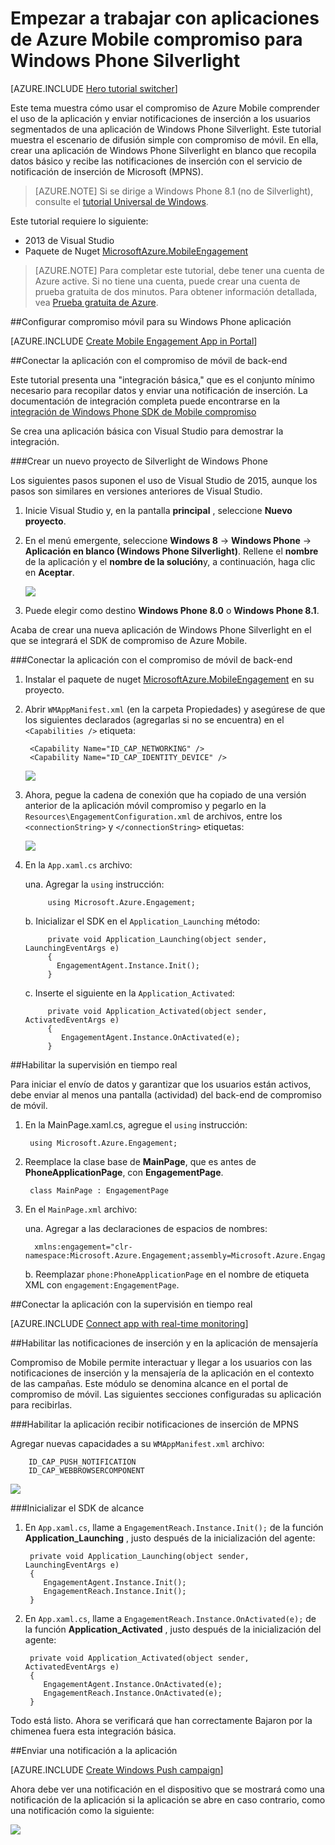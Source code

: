 <properties
    pageTitle="Empezar a trabajar con aplicaciones de Azure Mobile compromiso para Windows Phone Silverlight"
    description="Aprenda a usar Azure Mobile compromiso con las notificaciones de inserción y analíticas para las aplicaciones de Windows Phone Silverlight."
    services="mobile-engagement"
    documentationCenter="windows"
    authors="piyushjo"
    manager="dwrede"
    editor="" />

<tags
    ms.service="mobile-engagement"
    ms.workload="mobile"
    ms.tgt_pltfrm="mobile-windows-phone"
    ms.devlang="dotnet"
    ms.topic="hero-article"
    ms.date="08/19/2016"
    ms.author="piyushjo" />

# <a name="get-started-with-azure-mobile-engagement-for-windows-phone-silverlight-apps"></a>Empezar a trabajar con aplicaciones de Azure Mobile compromiso para Windows Phone Silverlight

[AZURE.INCLUDE [Hero tutorial switcher](../../includes/mobile-engagement-hero-tutorial-switcher.md)]

Este tema muestra cómo usar el compromiso de Azure Mobile comprender el uso de la aplicación y enviar notificaciones de inserción a los usuarios segmentados de una aplicación de Windows Phone Silverlight.
Este tutorial muestra el escenario de difusión simple con compromiso de móvil. En ella, crear una aplicación de Windows Phone Silverlight en blanco que recopila datos básico y recibe las notificaciones de inserción con el servicio de notificación de inserción de Microsoft (MPNS).

> [AZURE.NOTE] Si se dirige a Windows Phone 8.1 (no de Silverlight), consulte el [tutorial Universal de Windows](mobile-engagement-windows-store-dotnet-get-started.md).

Este tutorial requiere lo siguiente:

+ 2013 de Visual Studio
+ Paquete de Nuget [MicrosoftAzure.MobileEngagement]

> [AZURE.NOTE] Para completar este tutorial, debe tener una cuenta de Azure active. Si no tiene una cuenta, puede crear una cuenta de prueba gratuita de dos minutos. Para obtener información detallada, vea [Prueba gratuita de Azure](https://azure.microsoft.com/pricing/free-trial/?WT.mc_id=A0E0E5C02&amp;returnurl=http%3A%2F%2Fazure.microsoft.com%2Fen-us%2Fdocumentation%2Farticles%2Fmobile-engagement-windows-phone-get-started).

##<a id="setup-azme"></a>Configurar compromiso móvil para su Windows Phone aplicación

[AZURE.INCLUDE [Create Mobile Engagement App in Portal](../../includes/mobile-engagement-create-app-in-portal-new.md)]

##<a id="connecting-app"></a>Conectar la aplicación con el compromiso de móvil de back-end

Este tutorial presenta una "integración básica," que es el conjunto mínimo necesario para recopilar datos y enviar una notificación de inserción. La documentación de integración completa puede encontrarse en la [integración de Windows Phone SDK de Mobile compromiso](mobile-engagement-windows-phone-sdk-overview.md)

Se crea una aplicación básica con Visual Studio para demostrar la integración.

###<a name="create-a-new-windows-phone-silverlight-project"></a>Crear un nuevo proyecto de Silverlight de Windows Phone

Los siguientes pasos suponen el uso de Visual Studio de 2015, aunque los pasos son similares en versiones anteriores de Visual Studio. 

1. Inicie Visual Studio y, en la pantalla **principal** , seleccione **Nuevo proyecto**.

2. En el menú emergente, seleccione **Windows 8** -> **Windows Phone** -> **Aplicación en blanco (Windows Phone Silverlight)**. Rellene el **nombre** de la aplicación y el **nombre de la solución**y, a continuación, haga clic en **Aceptar**.

    ![][1]

3. Puede elegir como destino **Windows Phone 8.0** o **Windows Phone 8.1**.

Acaba de crear una nueva aplicación de Windows Phone Silverlight en el que se integrará el SDK de compromiso de Azure Mobile.

###<a name="connect-your-app-to-the-mobile-engagement-backend"></a>Conectar la aplicación con el compromiso de móvil de back-end

1. Instalar el paquete de nuget [MicrosoftAzure.MobileEngagement] en su proyecto.

2. Abrir `WMAppManifest.xml` (en la carpeta Propiedades) y asegúrese de que los siguientes declarados (agregarlas si no se encuentra) en el `<Capabilities />` etiqueta:

        <Capability Name="ID_CAP_NETWORKING" />
        <Capability Name="ID_CAP_IDENTITY_DEVICE" />

    ![][2]

3. Ahora, pegue la cadena de conexión que ha copiado de una versión anterior de la aplicación móvil compromiso y pegarlo en la `Resources\EngagementConfiguration.xml` de archivos, entre los `<connectionString>` y `</connectionString>` etiquetas:

    ![][3]

4. En la `App.xaml.cs` archivo:

    una. Agregar la `using` instrucción:

            using Microsoft.Azure.Engagement;

    b. Inicializar el SDK en el `Application_Launching` método:

            private void Application_Launching(object sender, LaunchingEventArgs e)
            {
              EngagementAgent.Instance.Init();
            }

    c. Inserte el siguiente en la `Application_Activated`:

            private void Application_Activated(object sender, ActivatedEventArgs e)
            {
               EngagementAgent.Instance.OnActivated(e);
            }

##<a id="monitor"></a>Habilitar la supervisión en tiempo real

Para iniciar el envío de datos y garantizar que los usuarios están activos, debe enviar al menos una pantalla (actividad) del back-end de compromiso de móvil.

1. En la MainPage.xaml.cs, agregue el `using` instrucción:

        using Microsoft.Azure.Engagement;

2. Reemplace la clase base de **MainPage**, que es antes de **PhoneApplicationPage**, con **EngagementPage**.

        class MainPage : EngagementPage 
    
3. En el `MainPage.xml` archivo:

    una. Agregar a las declaraciones de espacios de nombres:

         xmlns:engagement="clr-namespace:Microsoft.Azure.Engagement;assembly=Microsoft.Azure.Engagement.EngagementAgent.WP"

    b. Reemplazar `phone:PhoneApplicationPage` en el nombre de etiqueta XML con `engagement:EngagementPage`.

##<a id="monitor"></a>Conectar la aplicación con la supervisión en tiempo real

[AZURE.INCLUDE [Connect app with real-time monitoring](../../includes/mobile-engagement-connect-app-with-monitor.md)]

##<a id="integrate-push"></a>Habilitar las notificaciones de inserción y en la aplicación de mensajería

Compromiso de Mobile permite interactuar y llegar a los usuarios con las notificaciones de inserción y la mensajería de la aplicación en el contexto de las campañas. Este módulo se denomina alcance en el portal de compromiso de móvil.
Las siguientes secciones configuradas su aplicación para recibirlas.

###<a name="enable-your-app-to-receive-mpns-push-notifications"></a>Habilitar la aplicación recibir notificaciones de inserción de MPNS

Agregar nuevas capacidades a su `WMAppManifest.xml` archivo:

        ID_CAP_PUSH_NOTIFICATION
        ID_CAP_WEBBROWSERCOMPONENT

   ![][5]

###<a name="initialize-the-reach-sdk"></a>Inicializar el SDK de alcance

1. En `App.xaml.cs`, llame a `EngagementReach.Instance.Init();` de la función **Application_Launching** , justo después de la inicialización del agente:

        private void Application_Launching(object sender, LaunchingEventArgs e)
        {
           EngagementAgent.Instance.Init();
           EngagementReach.Instance.Init();
        }

2. En `App.xaml.cs`, llame a `EngagementReach.Instance.OnActivated(e);` de la función **Application_Activated** , justo después de la inicialización del agente:

        private void Application_Activated(object sender, ActivatedEventArgs e)
        {
           EngagementAgent.Instance.OnActivated(e);
           EngagementReach.Instance.OnActivated(e);
        }

Todo está listo. Ahora se verificará que han correctamente Bajaron por la chimenea fuera esta integración básica.

##<a id="send"></a>Enviar una notificación a la aplicación

[AZURE.INCLUDE [Create Windows Push campaign](../../includes/mobile-engagement-windows-push-campaign.md)]

Ahora debe ver una notificación en el dispositivo que se mostrará como una notificación de la aplicación si la aplicación se abre en caso contrario, como una notificación como la siguiente: 

![][6]

<!-- URLs. -->
[MicrosoftAzure.MobileEngagement]: http://go.microsoft.com/?linkid=9874664
[Mobile Engagement Windows Phone SDK documentation]: ../mobile-engagement-windows-phone-integrate-engagement/

<!-- Images. -->
[1]: ./media/mobile-engagement-windows-phone-get-started/project-properties.png
[2]: ./media/mobile-engagement-windows-phone-get-started/wmappmanifest-capabilities.png
[3]: ./media/mobile-engagement-windows-phone-get-started/add-connection-string.png
[5]: ./media/mobile-engagement-windows-phone-get-started/reach-capabilities.png
[6]: ./media/mobile-engagement-windows-phone-get-started/push-screenshot.png
